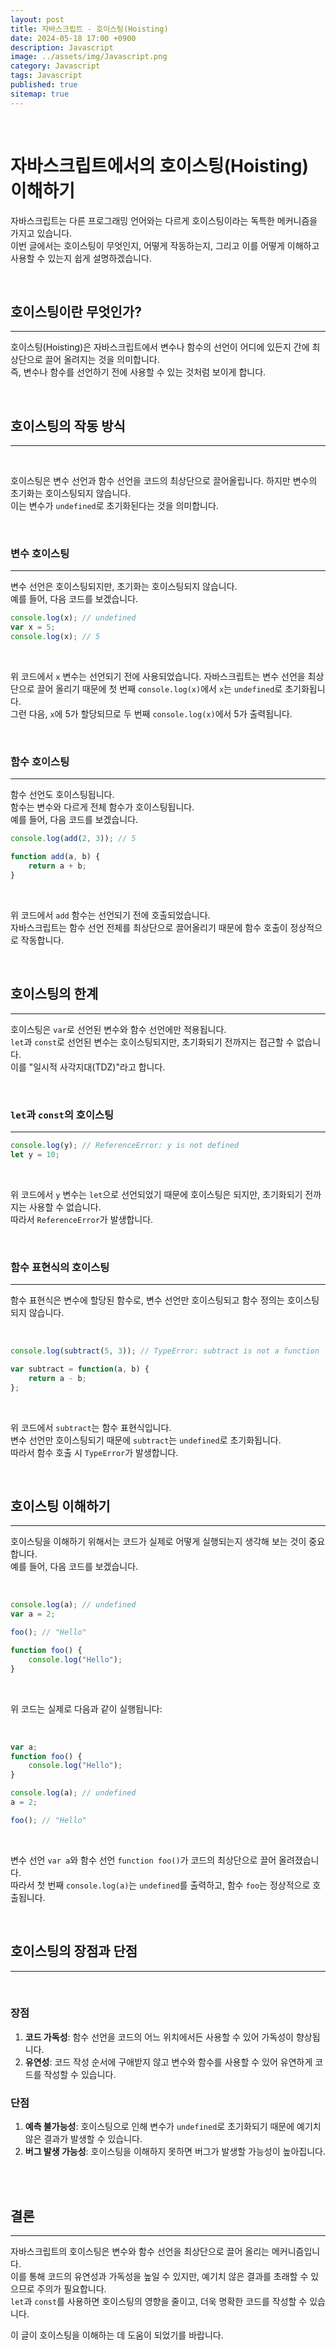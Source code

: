```yaml
---
layout: post
title: 자바스크립트 - 호이스팅(Hoisting)
date: 2024-05-18 17:00 +0900
description: Javascript
image: ../assets/img/Javascript.png
category: Javascript 
tags: Javascript
published: true
sitemap: true
---
```


<br>

# 자바스크립트에서의 호이스팅(Hoisting) 이해하기

자바스크립트는 다른 프로그래밍 언어와는 다르게 호이스팅이라는 독특한 메커니즘을 가지고 있습니다.    
이번 글에서는 호이스팅이 무엇인지, 어떻게 작동하는지, 그리고 이를 어떻게 이해하고 사용할 수 있는지 쉽게 설명하겠습니다.   

<br>

## 호이스팅이란 무엇인가?
---

호이스팅(Hoisting)은 자바스크립트에서 변수나 함수의 선언이 어디에 있든지 간에 최상단으로 끌어 올려지는 것을 의미합니다.  
즉, 변수나 함수를 선언하기 전에 사용할 수 있는 것처럼 보이게 합니다.   

<br>

## 호이스팅의 작동 방식
---

<br>

호이스팅은 변수 선언과 함수 선언을 코드의 최상단으로 끌어올립니다.    하지만 변수의 초기화는 호이스팅되지 않습니다.     
이는 변수가 `undefined`로 초기화된다는 것을 의미합니다.  

<br>

### 변수 호이스팅   
--- 

변수 선언은 호이스팅되지만, 초기화는 호이스팅되지 않습니다.     
예를 들어, 다음 코드를 보겠습니다.   

```javascript
console.log(x); // undefined
var x = 5;
console.log(x); // 5
```
<br>

위 코드에서 `x` 변수는 선언되기 전에 사용되었습니다. 
자바스크립트는 변수 선언을 최상단으로 끌어 올리기 때문에 첫 번째 `console.log(x)`에서 `x`는 `undefined`로 초기화됩니다.     
그런 다음, `x`에 5가 할당되므로 두 번째 `console.log(x)`에서 5가 출력됩니다.

<br>

### 함수 호이스팅
---

함수 선언도 호이스팅됩니다.     
함수는 변수와 다르게 전체 함수가 호이스팅됩니다.   
예를 들어, 다음 코드를 보겠습니다.    

```javascript
console.log(add(2, 3)); // 5

function add(a, b) {
    return a + b;
}
```

<br>

위 코드에서 `add` 함수는 선언되기 전에 호출되었습니다.    
자바스크립트는 함수 선언 전체를 최상단으로 끌어올리기 때문에 함수 호출이 정상적으로 작동합니다.   

<br>

## 호이스팅의 한계
---

호이스팅은 `var`로 선언된 변수와 함수 선언에만 적용됩니다.     
`let`과 `const`로 선언된 변수는 호이스팅되지만, 초기화되기 전까지는 접근할 수 없습니다.     
이를 "일시적 사각지대(TDZ)"라고 합니다.   

<br>

### `let`과 `const`의 호이스팅    
--- 

```javascript
console.log(y); // ReferenceError: y is not defined
let y = 10;
```

<br>

위 코드에서 `y` 변수는 `let`으로 선언되었기 때문에 호이스팅은 되지만, 초기화되기 전까지는 사용할 수 없습니다.     
따라서 `ReferenceError`가 발생합니다.   

<br>

### 함수 표현식의 호이스팅
--- 

함수 표현식은 변수에 할당된 함수로, 변수 선언만 호이스팅되고 함수 정의는 호이스팅되지 않습니다.   

<br>

```javascript
console.log(subtract(5, 3)); // TypeError: subtract is not a function

var subtract = function(a, b) {
    return a - b;
};
```
<br>

위 코드에서 `subtract`는 함수 표현식입니다.     
변수 선언만 호이스팅되기 때문에 `subtract`는 `undefined`로 초기화됩니다.     
따라서 함수 호출 시 `TypeError`가 발생합니다.   

<br>

## 호이스팅 이해하기
---

호이스팅을 이해하기 위해서는 코드가 실제로 어떻게 실행되는지 생각해 보는 것이 중요합니다.   
예를 들어, 다음 코드를 보겠습니다.    

<br>

```javascript
console.log(a); // undefined
var a = 2;

foo(); // "Hello"

function foo() {
    console.log("Hello");
}
```
<br>

위 코드는 실제로 다음과 같이 실행됩니다:

<br>

```javascript
var a;
function foo() {
    console.log("Hello");
}

console.log(a); // undefined
a = 2;

foo(); // "Hello"
```
<br>

변수 선언 `var a`와 함수 선언 `function foo()`가 코드의 최상단으로 끌어 올려졌습니다.     
따라서 첫 번째 `console.log(a)`는 `undefined`를 출력하고, 함수 `foo`는 정상적으로 호출됩니다.   

<br>

## 호이스팅의 장점과 단점
---

<br>

### 장점
1. **코드 가독성**: 함수 선언을 코드의 어느 위치에서든 사용할 수 있어 가독성이 향상됩니다.
2. **유연성**: 코드 작성 순서에 구애받지 않고 변수와 함수를 사용할 수 있어 유연하게 코드를 작성할 수 있습니다.

### 단점
1. **예측 불가능성**: 호이스팅으로 인해 변수가 `undefined`로 초기화되기 때문에 예기치 않은 결과가 발생할 수 있습니다.
2. **버그 발생 가능성**: 호이스팅을 이해하지 못하면 버그가 발생할 가능성이 높아집니다.

<br>
<br>


## 결론
---

자바스크립트의 호이스팅은 변수와 함수 선언을 최상단으로 끌어 올리는 메커니즘입니다.     
이를 통해 코드의 유연성과 가독성을 높일 수 있지만, 예기치 않은 결과를 초래할 수 있으므로 주의가 필요합니다.     
`let`과 `const`를 사용하면 호이스팅의 영향을 줄이고, 더욱 명확한 코드를 작성할 수 있습니다.   

이 글이 호이스팅을 이해하는 데 도움이 되었기를 바랍니다.
